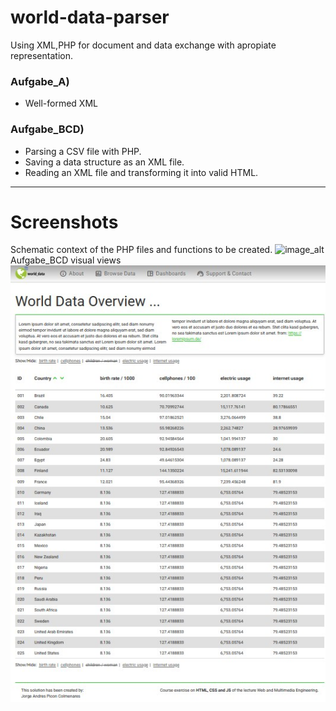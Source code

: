 # world-data-parser
Using XML,PHP for document and data exchange with apropiate representation.
### Aufgabe_A)
+ Well-formed XML
### Aufgabe_BCD) 
+ Parsing a CSV file with PHP.
+ Saving a data structure as an XML file.
+ Reading an XML file and transforming it into valid HTML.

---
# Screenshots
Schematic context of the PHP files and functions to be created.
![image_alt]([https://github.com/jorgepiconjr/WebPage-WorldData/blob/51d59756a9bb59b4fb2654aadd3bc1c56716fb79/screenshot.jpg](https://github.com/jorgepiconjr/world-data-parser/blob/701c232fad98100b1c1c1693095dad98e4a9f667/schema.png))
Aufgabe_BCD visual views
![image_alt](https://github.com/jorgepiconjr/WebPage-WorldData/blob/51d59756a9bb59b4fb2654aadd3bc1c56716fb79/screenshot.jpg)
